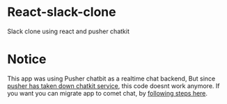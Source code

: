 # React-slack-clone
Slack clone using react and pusher chatkit 

# Notice
This app was using Pusher chatbit as a realtime chat backend, But since [pusher has taken down chatkit service](https://www.cometchat.com/blog/pusher-chatkit-is-shutting-down), this code doesnt work anymore. 
If you want you can migrate app to comet chat, by [following steps here](https://www.cometchat.com/blog/pusher-chatkit-is-shutting-down). 
